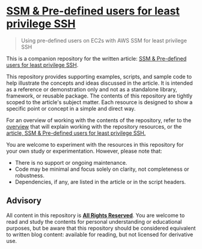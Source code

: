 # [SSM & Pre-defined users for least privilege SSH](https://writing.aeydr.dev/notes/aws-ssm-with-least-privilege-users-on-ec2s)
> Using pre-defined users on EC2s with AWS SSM for least privilege SSH

This is a companion repository for the written article: [SSM & Pre-defined users for least privilege SSH](https://writing.aeydr.dev/notes/aws-ssm-with-least-privilege-users-on-ec2s).

This repository provides supporting examples, scripts, and sample code to help illustrate the concepts and ideas discussed in the article. It is intended as a reference or demonstration only and not as a standalone library, framework, or reusable package. The contents of this repository are tightly scoped to the article's subject matter. Each resource is designed to show a specific point or concept in a simple and direct way.

For an overview of working with the contents of the repository, refer to the [overview](docs/overview.md) that will explain working with the repository resources, or the [article, SSM & Pre-defined users for least privilege SSH.](https://writing.aeydr.dev/notes/aws-ssm-with-least-privilege-users-on-ec2s)

You are welcome to experiment with the resources in this repository for your own study or experimentation. However, please note that:

- There is no support or ongoing maintenance.
- Code may be minimal and focus solely on clarity, not completeness or robustness.
- Dependencies, if any, are listed in the article or in the script headers.

## Advisory

All content in this repository is [**All Rights Reserved**](LICENSE). You are welcome to read and study the contents for personal understanding or educational purposes, but be aware that this repository should be considered equivalent to written blog content: available for reading, but not licensed for derivative use.
